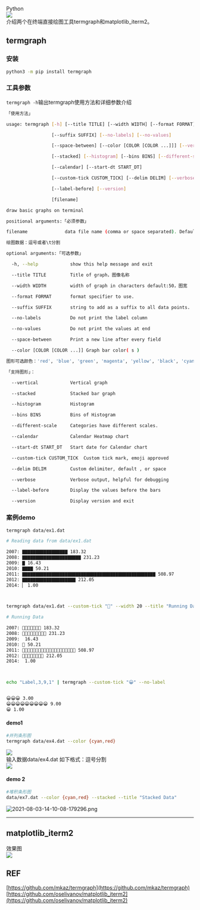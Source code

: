 Python<br />![](./img/1627971048119-97608e4f-5e4d-4f09-ba55-8f73d2125380.webp)<br />介绍两个在终端直接绘图工具termgraph和matplotlib_iterm2。
<a name="J1Ye8"></a>
## termgraph
<a name="DyBkm"></a>
### 安装
```bash
python3 -m pip install termgraph
```
<a name="IeNIf"></a>
### 工具参数
`termgraph -h`输出termgraph使用方法和详细参数介绍
```bash
「使用方法」

usage: termgraph [-h] [--title TITLE] [--width WIDTH] [--format FORMAT]

                 [--suffix SUFFIX] [--no-labels] [--no-values]

                 [--space-between] [--color [COLOR [COLOR ...]]] [--vertical]                 

                 [--stacked] [--histogram] [--bins BINS] [--different-scale]

                 [--calendar] [--start-dt START_DT]

                 [--custom-tick CUSTOM_TICK] [--delim DELIM] [--verbose]

                 [--label-before] [--version]

                 [filename]

draw basic graphs on terminal

positional arguments:「必须参数」

filename              data file name (comma or space separated). Defaults to stdin.

绘图数据：逗号或者\t分割

optional arguments:「可选参数」

  -h, --help            show this help message and exit

  --title TITLE         Title of graph，图像名称

  --width WIDTH         width of graph in characters default:50，图宽

  --format FORMAT       format specifier to use.

  --suffix SUFFIX       string to add as a suffix to all data points.

  --no-labels           Do not print the label column

  --no-values           Do not print the values at end

  --space-between       Print a new line after every field

  --color [COLOR [COLOR ...]] Graph bar color( s )

图形可选颜色：'red', 'blue', 'green', 'magenta', 'yellow', 'black', 'cyan'

「支持图形」：

  --vertical            Vertical graph

  --stacked             Stacked bar graph

  --histogram           Histogram

  --bins BINS           Bins of Histogram

  --different-scale     Categories have different scales.

  --calendar            Calendar Heatmap chart

  --start-dt START_DT   Start date for Calendar chart

  --custom-tick CUSTOM_TICK  Custom tick mark, emoji approved

  --delim DELIM         Custom delimiter, default , or space

  --verbose             Verbose output, helpful for debugging

  --label-before        Display the values before the bars

  --version             Display version and exit
```
<a name="PR0oa"></a>
### 案例demo
```bash
termgraph data/ex1.dat

# Reading data from data/ex1.dat

2007: ▇▇▇▇▇▇▇▇▇▇▇▇▇▇▇▇▇ 183.32
2008: ▇▇▇▇▇▇▇▇▇▇▇▇▇▇▇▇▇▇▇▇▇▇ 231.23
2009: ▇ 16.43
2010: ▇▇▇▇ 50.21
2011: ▇▇▇▇▇▇▇▇▇▇▇▇▇▇▇▇▇▇▇▇▇▇▇▇▇▇▇▇▇▇▇▇▇▇▇▇▇▇▇▇▇▇▇▇▇▇▇▇▇▇ 508.97
2012: ▇▇▇▇▇▇▇▇▇▇▇▇▇▇▇▇▇▇▇▇ 212.05
2014: ▏ 1.00



termgraph data/ex1.dat --custom-tick "🏃" --width 20 --title "Running Data"

# Running Data

2007: 🏃🏃🏃🏃🏃🏃🏃 183.32
2008: 🏃🏃🏃🏃🏃🏃🏃🏃🏃 231.23
2009:  16.43
2010: 🏃 50.21
2011: 🏃🏃🏃🏃🏃🏃🏃🏃🏃🏃🏃🏃🏃🏃🏃🏃🏃🏃🏃🏃 508.97
2012: 🏃🏃🏃🏃🏃🏃🏃🏃 212.05
2014:  1.00



echo "Label,3,9,1" | termgraph --custom-tick "😀" --no-label


😀😀😀 3.00
😀😀😀😀😀😀😀😀😀 9.00
😀 1.00
```
<a name="jyUPy"></a>
#### demo1
```bash
#并列条形图
termgraph data/ex4.dat --color {cyan,red}
```
![](./img/1627971047142-8d9b0aa4-90e7-4105-a276-15d81bf730bf.webp)<br />输入数据data/ex4.dat 如下格式：逗号分割<br />![](./img/1627971045736-5c565621-0647-4441-a7a2-a26120d28a80.webp)
<a name="rtqgV"></a>
#### demo 2
```bash
#堆积条形图
data/ex7.dat --color {cyan,red} --stacked --title "Stacked Data"
```
![2021-08-03-14-10-08-179296.png](./img/1627971173694-d8501950-3ee3-4afd-a8f2-f1cc6365c5ce.png)

---

<a name="nISAu"></a>
## matplotlib_iterm2
效果图<br />![](./img/1627971045730-173b39a8-6f8b-44db-a256-4aba3a30ea09.webp)
<a name="XgelZ"></a>
## REF
[https://github.com/mkaz/termgraph](https://github.com/mkaz/termgraph)<br />[https://github.com/oselivanov/matplotlib_iterm2](https://github.com/oselivanov/matplotlib_iterm2)
